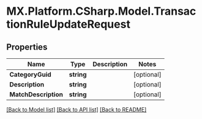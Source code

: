 # MX.Platform.CSharp.Model.TransactionRuleUpdateRequest

## Properties

Name | Type | Description | Notes
------------ | ------------- | ------------- | -------------
**CategoryGuid** | **string** |  | [optional] 
**Description** | **string** |  | [optional] 
**MatchDescription** | **string** |  | [optional] 

[[Back to Model list]](../README.md#documentation-for-models) [[Back to API list]](../README.md#documentation-for-api-endpoints) [[Back to README]](../README.md)

